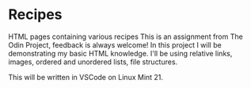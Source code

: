 # Recipes
HTML pages containing various recipes
This is an assignment from The Odin Project, feedback is always welcome!
In this project I will be demonstrating my basic HTML knowledge. I'll be using relative links, images, ordered and unordered lists, file structures.

This will be written in VSCode on Linux Mint 21. 
